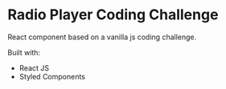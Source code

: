 # Radio Player Coding Challenge
React component based on a vanilla js coding challenge.

Built with:
* React JS
* Styled Components
